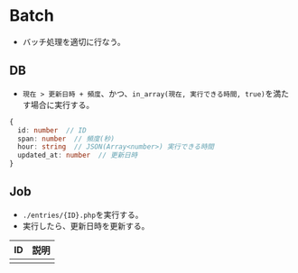 # Batch
- バッチ処理を適切に行なう。

## DB
- `現在 > 更新日時 + 頻度`、かつ、`in_array(現在, 実行できる時間, true)`を満たす場合に実行する。

```typescript
{
  id: number  // ID
  span: number  // 頻度(秒)
  hour: string  // JSON(Array<number>) 実行できる時間
  updated_at: number  // 更新日時
}
```

## Job
- `./entries/{ID}.php`を実行する。
- 実行したら、更新日時を更新する。

| ID | 説明 |
| -- | -- |
| | | 
